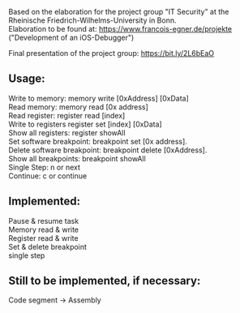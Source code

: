 Based on the elaboration for the project group "IT Security" at the Rheinische Friedrich-Wilhelms-University in Bonn.  
Elaboration to be found at: https://www.francois-egner.de/projekte ("Development of an iOS-Debugger")    
  
Final presentation of the project group: https://bit.ly/2L6bEaO  

Usage:  
----------------------------  
Write to memory: memory write [0xAddress] [0xData]    
Read memory: memory read [0x address]    
Read register: register read [index]  
Write to registers register set [index] [0xData]  
Show all registers: register showAll  
Set software breakpoint: breakpoint set [0x address].  
Delete software breakpoint: breakpoint delete [0xAddress].  
Show all breakpoints: breakpoint showAll  
Single Step: n or next  
Continue: c or continue  
  
Implemented:  
------------
Pause & resume task  
Memory read & write  
Register read & write  
Set & delete breakpoint  
single step  
  
Still to be implemented, if necessary:  
--------------------------------------  
Code segment -> Assembly
